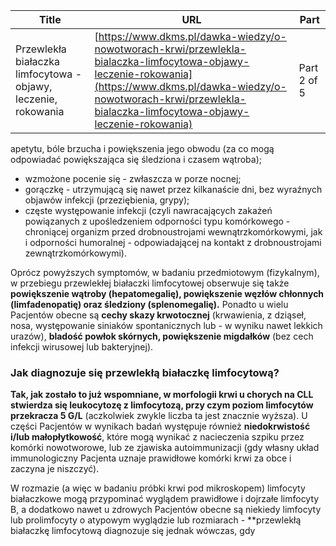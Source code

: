 | **Title**       | **URL**           | **Part**              |
|-----------------|-------------------|-----------------------|
| Przewlekła białaczka limfocytowa - objawy, leczenie, rokowania         | [https://www.dkms.pl/dawka-wiedzy/o-nowotworach-krwi/przewlekla-bialaczka-limfocytowa-objawy-leczenie-rokowania](https://www.dkms.pl/dawka-wiedzy/o-nowotworach-krwi/przewlekla-bialaczka-limfocytowa-objawy-leczenie-rokowania)    | Part 2 of 5          |

 apetytu, bóle brzucha i powiększenia jego obwodu (za co mogą odpowiadać powiększająca się śledziona i czasem wątroba);
* wzmożone pocenie się \- zwłaszcza w porze nocnej;
* gorączkę \- utrzymującą się nawet przez kilkanaście dni, bez wyraźnych objawów infekcji (przeziębienia, grypy);
* częste występowanie infekcji (czyli nawracających zakażeń powiązanych z upośledzeniem odporności typu komórkowego \- chroniącej organizm przed drobnoustrojami wewnątrzkomórkowymi, jak i odporności humoralnej \- odpowiadającej na kontakt z drobnoustrojami zewnątrzkomórkowymi).


Oprócz powyższych symptomów, w badaniu przedmiotowym (fizykalnym), w przebiegu przewlekłej białaczki limfocytowej obserwuje się także **powiększenie wątroby (hepatomegalię), powiększenie węzłów chłonnych (limfadenopatię) oraz śledziony (splenomegalię).** Ponadto u wielu Pacjentów obecne są **cechy skazy krwotocznej** (krwawienia, z dziąseł, nosa, występowanie siniaków spontanicznych lub \- w wyniku nawet lekkich urazów), **bladość powłok skórnych, powiększenie migdałków** (bez cech infekcji wirusowej lub bakteryjnej).


### Jak diagnozuje się przewlekłą białaczkę limfocytową?


**Tak, jak zostało to już wspomniane, w morfologii krwi u chorych na CLL stwierdza się leukocytozę z limfocytozą, przy czym poziom limfocytów przekracza 5 G/L** (aczkolwiek zwykle liczba ta jest znacznie wyższa). U części Pacjentów w wynikach badań występuje również **niedokrwistość i/lub małopłytkowość**, które mogą wynikać z nacieczenia szpiku przez komórki nowotworowe, lub ze zjawiska autoimmunizacji (gdy własny układ immunologiczny Pacjenta uznaje prawidłowe komórki krwi za obce i zaczyna je niszczyć).


W rozmazie (a więc w badaniu próbki krwi pod mikroskopem) limfocyty białaczkowe mogą przypominać wyglądem prawidłowe i dojrzałe limfocyty B, a dodatkowo nawet u zdrowych Pacjentów obecne są niekiedy limfocyty lub prolimfocyty o atypowym wyglądzie lub rozmiarach \- **przewlekłą białaczkę limfocytową diagnozuje się jednak wówczas, gdy